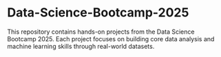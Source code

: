 # Data-Science-Bootcamp-2025
This repository contains hands-on projects from the Data Science Bootcamp 2025. Each project focuses on building core data analysis and machine learning skills through real-world datasets.
